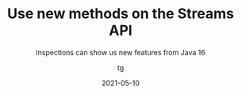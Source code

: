 ---
date: 2021-05-10
title: Use new methods on the Streams API
technologies: [java]
topics: [latest, inspections]
author: tg
subtitle: Inspections can show us new features from Java 16
thumbnail: ./thumbnail.png
cardThumbnail: ./card.png
shortVideo:
  poster: ./tip.png
  url: https://youtu.be/4XkazKdTO1U
leadin: |
  Java 16 introduced some new methods on the Streams API. IntelliJ IDEA shows us places that can use the new methods and can automatically convert the code to use these new methods.

  The code will be highlighted in yellow as a warning. Press **⌥⏎** (macOS) or **Alt+Enter** (Windows/Linux) and choose "Replace collect(toUnmodifiableList()) with toList()".

  Note that this is only available if you're using a language level of Java 16 or above.

---